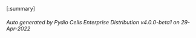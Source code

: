 








[:summary]

###### Auto generated by Pydio Cells Enterprise Distribution v4.0.0-beta1 on 29-Apr-2022
